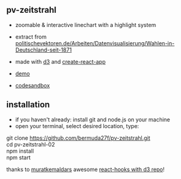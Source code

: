 ## pv-zeitstrahl

- zoomable & interactive linechart with a highlight system  
- extract from [politischevektoren.de/Arbeiten/Datenvisualisierung/Wahlen-in-Deutschland-seit-1871](https://politischevektoren.de/Arbeiten/Datenvisualisierung/Wahlen-in-Deutschland-seit-1871)

- made with [d3](https://github.com/d3/d3) and [create-react-app](https://github.com/facebook/create-react-app)  
- [demo](https://bermuda27f.github.io/pv-zeitstrahl-02/)
- [codesandbox](https://codesandbox.io/s/pv-zeitstrahl-6kzjmt)

## installation

- if you haven't already: install git and node.js on your machine
- open your terminal, select desired location, type: 

git clone https://github.com/bermuda27f/pv-zeitstrahl.git  
cd pv-zeitstrahl-02  
npm install  
npm start  

thanks to [muratkemaldars](https://github.com/muratkemaldar) awesome [react-hooks with d3 repo](https://github.com/muratkemaldar/using-react-hooks-with-d3)!
